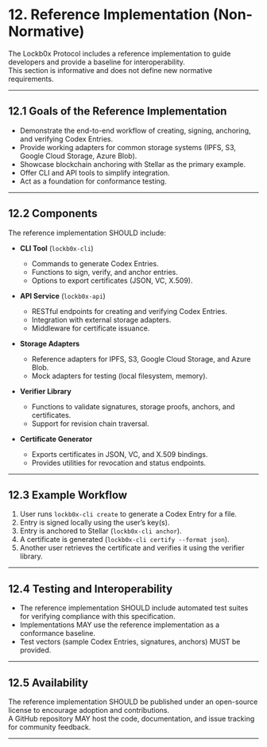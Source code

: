 


# 12. Reference Implementation (Non-Normative)

The Lockb0x Protocol includes a reference implementation to guide developers and provide a baseline for interoperability.  
This section is informative and does not define new normative requirements.

---

## 12.1 Goals of the Reference Implementation

- Demonstrate the end-to-end workflow of creating, signing, anchoring, and verifying Codex Entries.  
- Provide working adapters for common storage systems (IPFS, S3, Google Cloud Storage, Azure Blob).
- Showcase blockchain anchoring with Stellar as the primary example.  
- Offer CLI and API tools to simplify integration.  
- Act as a foundation for conformance testing.  

---

## 12.2 Components

The reference implementation SHOULD include:

- **CLI Tool** (`lockb0x-cli`)  
  - Commands to generate Codex Entries.  
  - Functions to sign, verify, and anchor entries.  
  - Options to export certificates (JSON, VC, X.509).  

- **API Service** (`lockb0x-api`)  
  - RESTful endpoints for creating and verifying Codex Entries.  
  - Integration with external storage adapters.  
  - Middleware for certificate issuance.  

- **Storage Adapters**
  - Reference adapters for IPFS, S3, Google Cloud Storage, and Azure Blob.
  - Mock adapters for testing (local filesystem, memory).  

- **Verifier Library**  
  - Functions to validate signatures, storage proofs, anchors, and certificates.  
  - Support for revision chain traversal.  

- **Certificate Generator**  
  - Exports certificates in JSON, VC, and X.509 bindings.  
  - Provides utilities for revocation and status endpoints.  

---

## 12.3 Example Workflow

1. User runs `lockb0x-cli create` to generate a Codex Entry for a file.  
2. Entry is signed locally using the user’s key(s).  
3. Entry is anchored to Stellar (`lockb0x-cli anchor`).  
4. A certificate is generated (`lockb0x-cli certify --format json`).  
5. Another user retrieves the certificate and verifies it using the verifier library.  

---

## 12.4 Testing and Interoperability

- The reference implementation SHOULD include automated test suites for verifying compliance with this specification.  
- Implementations MAY use the reference implementation as a conformance baseline.  
- Test vectors (sample Codex Entries, signatures, anchors) MUST be provided.  

---

## 12.5 Availability

The reference implementation SHOULD be published under an open-source license to encourage adoption and contributions.  
A GitHub repository MAY host the code, documentation, and issue tracking for community feedback.  

---